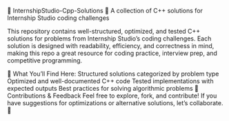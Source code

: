 📂 InternshipStudio-Cpp-Solutions
🚀 A collection of C++ solutions for Internship Studio coding challenges

This repository contains well-structured, optimized, and tested C++ solutions for problems from Internship Studio’s coding challenges. Each solution is designed with readability, efficiency, and correctness in mind, making this repo a great resource for coding practice, interview prep, and competitive programming.

📌 What You’ll Find Here:
Structured solutions categorized by problem type
Optimized and well-documented C++ code
Tested implementations with expected outputs
Best practices for solving algorithmic problems
📢 Contributions & Feedback
Feel free to explore, fork, and contribute! If you have suggestions for optimizations or alternative solutions, let’s collaborate. 🚀
